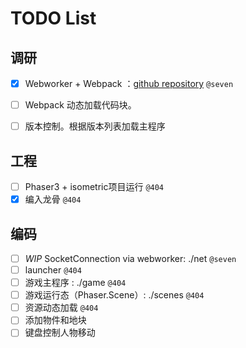 TODO List
===

## 调研
- [x] Webworker + Webpack ：[github repository](https://github.com/askdaddy/ts-webworker-webpack) `@seven`
- [ ] Webpack 动态加载代码块。
- [ ] 版本控制。根据版本列表加载主程序


## 工程
- [ ] Phaser3 + isometric项目运行 `@404`
- [x] 编入龙骨 `@404`

## 编码
- [ ] *WIP* SocketConnection via webworker: ./net `@seven`
- [ ] launcher `@404`
- [ ] 游戏主程序 : ./game `@404`
- [ ] 游戏运行态（Phaser.Scene）: ./scenes `@404`
- [ ] 资源动态加载 `@404`
- [ ] 添加物件和地块
- [ ] 键盘控制人物移动 
